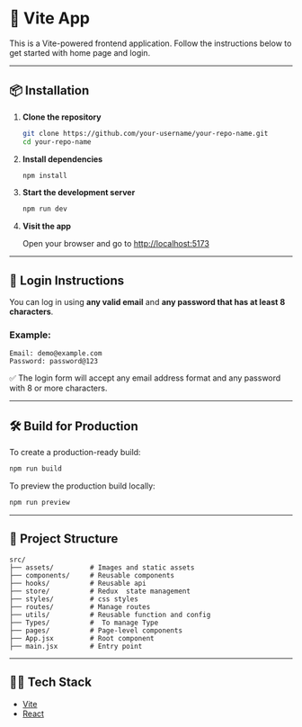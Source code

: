 # 🚀 Vite App

This is a Vite-powered frontend application. Follow the instructions below to get started with home page and login.

---

## 📦 Installation

1. **Clone the repository**

   ```bash
   git clone https://github.com/your-username/your-repo-name.git
   cd your-repo-name
   ```

2. **Install dependencies**

   ```bash
   npm install
   ```

3. **Start the development server**

   ```bash
   npm run dev
   ```

4. **Visit the app**

   Open your browser and go to [http://localhost:5173](http://localhost:5173)

---

## 🔐 Login Instructions

You can log in using **any valid email** and **any password that has at least 8 characters**.

### Example:

```
Email: demo@example.com  
Password: password@123
```

✅ The login form will accept any email address format and any password with 8 or more characters.

---

## 🛠️ Build for Production

To create a production-ready build:

```bash
npm run build
```

To preview the production build locally:

```bash
npm run preview
```

---

## 📁 Project Structure

```
src/
├── assets/         # Images and static assets
├── components/     # Reusable components
├── hooks/          # Reusable api
├── store/          # Redux  state management
├── styles/         # css styles
├── routes/         # Manage routes
├── utils/          # Reusable function and config
├── Types/          #  To manage Type
├── pages/          # Page-level components
├── App.jsx         # Root component
├── main.jsx        # Entry point
```

---

## 🧑‍💻 Tech Stack

- [Vite](https://vitejs.dev/)
- [React](https://reactjs.org/)



